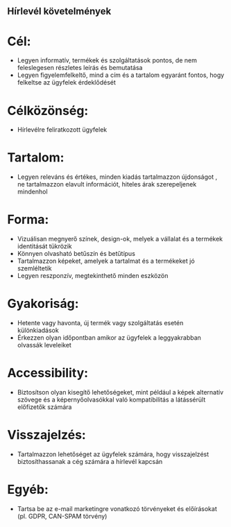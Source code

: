  ## Hírlevél követelmények
# Cél:
- Legyen informatív, termékek és szolgáltatások pontos, de nem feleslegesen részletes leírás és bemutatása
- Legyen figyelemfelkeltő, mind a cím és a tartalom egyaránt fontos, hogy felkeltse az ügyfelek érdeklődését
# Célközönség:
- Hírlevélre feliratkozott ügyfelek
# Tartalom:
- Legyen releváns és értékes, minden kiadás tartalmazzon újdonságot , ne tartalmazzon elavult információt, hiteles árak szerepeljenek mindenhol
# Forma:
- Vizuálisan megnyerő színek, design-ok, melyek a vállalat és a termékek identitását tükrözik
- Könnyen olvasható betűszín és betűtípus
- Tartalmazzon képeket, amelyek a tartalmat és a termékeket jó szemléltetik
- Legyen reszponzív, megtekinthető minden eszközön
# Gyakoriság:
- Hetente vagy havonta, új termék vagy szolgáltatás esetén különkiadások
- Érkezzen olyan időpontban amikor az ügyfelek a leggyakrabban olvassák leveleiket
# Accessibility:
- Biztosítson olyan kisegítő lehetőségeket, mint például a képek alternatív szövege és a képernyőolvasókkal való kompatibilitás a látássérült előfizetők számára
# Visszajelzés:
- Tartalmazzon lehetőséget az ügyfelek számára, hogy visszajelzést biztosíthassanak a cég számára a hírlevél kapcsán
# Egyéb:
- Tartsa be az e-mail marketingre vonatkozó törvényeket és előírásokat (pl. GDPR, CAN-SPAM törvény)